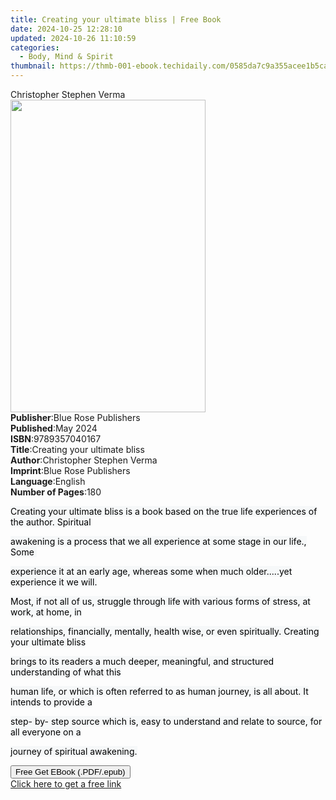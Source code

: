 ```yaml
---
title: Creating your ultimate bliss | Free Book
date: 2024-10-25 12:28:10
updated: 2024-10-26 11:10:59
categories:
  - Body, Mind & Spirit
thumbnail: https://thmb-001-ebook.techidaily.com/0585da7c9a355acee1b5cada0c8d459058d4c661b8fe1cc35ad4705174e7cd4f.jpg
---
```

<main id="book-container">
  <div class="flex flex-col">
    <div class="book-brief flex-1 py-6 px-4 sm:p-6 md:py-10 md:px-8">
      <!-- brief-->
      <div class="book-brief-main">Christopher Stephen Verma</div>
    </div>
    <div
      class="book-meta-info flex-1 grid gap-4 col-start-1 col-end-3 row-start-1 sm:mb-6 sm:grid-cols-4 lg:gap-6 lg:col-start-2 lg:row-end-6 lg:row-span-6 lg:mb-0"
    >
      <div
        class="book-meta-info-left place-content-center mt-4 p-4 text-sm leading-6 col-start-2 col-span-2 dark:text-slate-400"
      >
        <img
          class="w-full h-500 object-cover rounded-lg sm:h-255 sm:col-span-2 lg:col-span-full"
          src="https://img-001-ebook.techidaily.com/7936f2294e61cacc287edca844745e90959b2d95e338d58178b8d6a15174392f.jpg"
          alt=""
          width="312"
          height="500"
        />
      </div>
      <div
        class="book-meta-info-right mt-2 col-start-1 row-start-2 col-span-3 self-center"
      >
        <!-- meta data  -->
        <div class="flex flex-col px-4 md:px-8">
          <div class="flex-1">
            <strong>Publisher</strong>:<span class="px-2"
              >Blue Rose Publishers</span
            >
          </div>
          <div class="flex-1">
            <strong>Published</strong>:<span class="px-2">May 2024</span>
          </div>
          <div class="flex-1">
            <strong>ISBN</strong>:<span class="px-2">9789357040167</span>
          </div>
          <div class="flex-1">
            <strong>Title</strong>:<span class="px-2"
              >Creating your ultimate bliss</span
            >
          </div>
          <div class="flex-1">
            <strong>Author</strong>:<span class="px-2"
              >Christopher Stephen Verma</span
            >
          </div>
          <div class="flex-1">
            <strong>Imprint</strong>:<span class="px-2"
              >Blue Rose Publishers</span
            >
          </div>
          <div class="flex-1">
            <strong>Language</strong>:<span class="px-2">English</span>
          </div>
          <div class="flex-1">
            <strong>Number of Pages</strong>:<span class="px-2">180</span>
          </div>
        </div>
      </div>
    </div>
    <div class="book-description flex-1 py-6 px-4 sm:p-6 md:py-10 md:px-8">
      <div class="book-description-main">
        <div accordion-content="" id="description">
          <p>
            <span
              style="color: rgb(0, 0, 0); background-color: rgb(246, 248, 249)"
              >Creating your ultimate bliss is a book based on the true life
              experiences of the author. Spiritual</span
            >
          </p>
          <p>
            <span
              style="color: rgb(0, 0, 0); background-color: rgb(246, 248, 249)"
              >awakening is a process that we all experience at some stage in
              our life., Some&nbsp;</span
            >
          </p>
          <p>
            <span
              style="color: rgb(0, 0, 0); background-color: rgb(246, 248, 249)"
              >experience it at an early age, whereas some when much
              older.....yet experience it we will.</span
            >
          </p>
          <p>
            <span
              style="color: rgb(0, 0, 0); background-color: rgb(246, 248, 249)"
              >Most, if not all of us, struggle through life with various forms
              of stress, at work, at home, in</span
            >
          </p>
          <p>
            <span
              style="color: rgb(0, 0, 0); background-color: rgb(246, 248, 249)"
              >relationships, financially, mentally, health wise, or even
              spiritually. Creating your ultimate bliss</span
            >
          </p>
          <p>
            <span
              style="color: rgb(0, 0, 0); background-color: rgb(246, 248, 249)"
              >brings to its readers a much deeper, meaningful, and structured
              understanding of what this</span
            >
          </p>
          <p>
            <span
              style="color: rgb(0, 0, 0); background-color: rgb(246, 248, 249)"
              >human life, or which is often referred to as human journey, is
              all about. It intends to provide a</span
            >
          </p>
          <p>
            <span
              style="color: rgb(0, 0, 0); background-color: rgb(246, 248, 249)"
              >step- by- step source which is, easy to understand and relate to
              source, for all everyone on a</span
            >
          </p>
          <p>
            <span
              style="color: rgb(0, 0, 0); background-color: rgb(246, 248, 249)"
              >journey of spiritual awakening.</span
            >
          </p>
        </div>
        <div class="accordion-fader"></div>
      </div>
    </div>
    <div class="book-excerpts flex-1 py-6 px-4 sm:p-6 md:py-10 md:px-8"></div>
    <div
      class="book-about-author flex-1 py-6 px-4 sm:p-6 md:py-10 md:px-8"
    ></div>
    <div class="book-free-get flex-1 py-6 px-4 sm:p-6 md:py-10 md:px-8">
      <button
        id="btn-free-get"
        class="bg-blue-500 hover:bg-blue-700 text-white font-bold py-2 px-4 rounded"
      >
        Free Get EBook (.PDF/.epub)
      </button>
      <div id="countdown-display" class="px-2 text-lg mt-2"></div>
      <a
        id="free-link"
        class="hidden bg-blue-500 hover:bg-blue-700 text-white font-bold py-2 px-4 rounded"
        href="https://www.ebooks.com/en-us/book/211355134/creating-your-ultimate-bliss/christopher-stephen-verma/"
        target="_blank"
        >Click here to get a free link</a
      >
    </div>
    <script>
      let countdownTime = 0;
      let countdownInterval = null;
      document
        .getElementById('btn-free-get')
        .addEventListener('click', startCountdown);
      function startCountdown() {
        countdownTime = new Date().getTime() + 60000 * 3;
        countdownInterval = setInterval(updateCountdown, 1000);
        document.getElementById('btn-free-get').disabled = true;
        document
          .getElementById('btn-free-get')
          .classList.add('bg-gray-500', 'cursor-not-allowed');
      }
      function updateCountdown() {
        let currentTime = new Date().getTime();
        let timeLeft = countdownTime - currentTime;
        let secondsLeft = Math.floor(timeLeft / 1000);
        document.getElementById('countdown-display').innerHTML =
          `Remaining time: ${secondsLeft} seconds.`;
        if (secondsLeft <= 0) {
          clearInterval(countdownInterval);
          document.getElementById('btn-free-get').classList.add('hidden');
          document.getElementById('free-link').classList.remove('hidden');
          document.getElementById('countdown-display').innerHTML = '';
        }
      }
    </script>
  </div>
</main>
